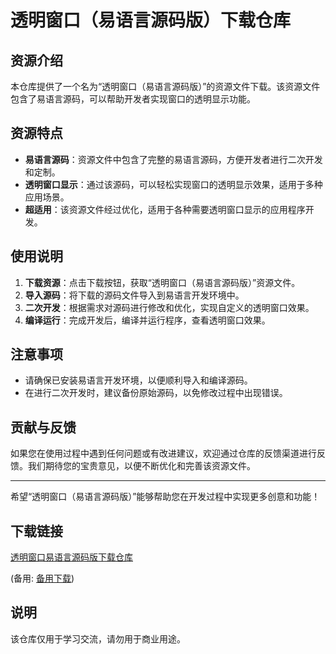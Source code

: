 # 透明窗口（易语言源码版）下载仓库

## 资源介绍

本仓库提供了一个名为“透明窗口（易语言源码版）”的资源文件下载。该资源文件包含了易语言源码，可以帮助开发者实现窗口的透明显示功能。

## 资源特点

- **易语言源码**：资源文件中包含了完整的易语言源码，方便开发者进行二次开发和定制。
- **透明窗口显示**：通过该源码，可以轻松实现窗口的透明显示效果，适用于多种应用场景。
- **超适用**：该资源文件经过优化，适用于各种需要透明窗口显示的应用程序开发。

## 使用说明

1. **下载资源**：点击下载按钮，获取“透明窗口（易语言源码版）”资源文件。
2. **导入源码**：将下载的源码文件导入到易语言开发环境中。
3. **二次开发**：根据需求对源码进行修改和优化，实现自定义的透明窗口效果。
4. **编译运行**：完成开发后，编译并运行程序，查看透明窗口效果。

## 注意事项

- 请确保已安装易语言开发环境，以便顺利导入和编译源码。
- 在进行二次开发时，建议备份原始源码，以免修改过程中出现错误。

## 贡献与反馈

如果您在使用过程中遇到任何问题或有改进建议，欢迎通过仓库的反馈渠道进行反馈。我们期待您的宝贵意见，以便不断优化和完善该资源文件。

---

希望“透明窗口（易语言源码版）”能够帮助您在开发过程中实现更多创意和功能！

## 下载链接
[透明窗口易语言源码版下载仓库](https://pan.quark.cn/s/c4a230f19235) 

(备用: [备用下载](https://pan.baidu.com/s/10SZBsIov8XAok7qkS6TJVQ?pwd=1234))

## 说明

该仓库仅用于学习交流，请勿用于商业用途。
